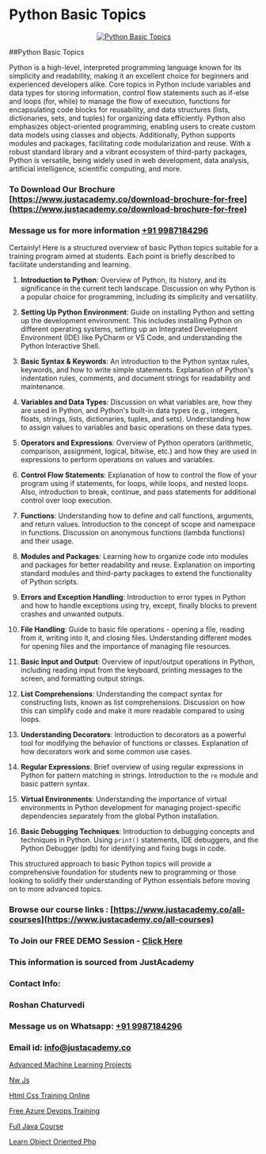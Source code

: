 # Python Basic Topics

<p align="center">
  <a href="https://justacademy.co/course-detail/python-training">
    <img src="https://justacademy.co/storage2/course_image/1709713400_course_image.webp" alt="Python Basic Topics">
  </a>
</p>
##Python Basic Topics

Python is a high-level, interpreted programming language known for its simplicity and readability, making it an excellent choice for beginners and experienced developers alike. Core topics in Python include variables and data types for storing information, control flow statements such as if-else and loops (for, while) to manage the flow of execution, functions for encapsulating code blocks for reusability, and data structures (lists, dictionaries, sets, and tuples) for organizing data efficiently. Python also emphasizes object-oriented programming, enabling users to create custom data models using classes and objects. Additionally, Python supports modules and packages, facilitating code modularization and reuse. With a robust standard library and a vibrant ecosystem of third-party packages, Python is versatile, being widely used in web development, data analysis, artificial intelligence, scientific computing, and more.
### To Download Our Brochure [https://www.justacademy.co/download-brochure-for-free](https://www.justacademy.co/download-brochure-for-free)
### Message us for more information [+91 9987184296](https://api.whatsapp.com/send?phone=919987184296)
Certainly! Here is a structured overview of basic Python topics suitable for a training program aimed at students. Each point is briefly described to facilitate understanding and learning.

1) **Introduction to Python**: Overview of Python, its history, and its significance in the current tech landscape. Discussion on why Python is a popular choice for programming, including its simplicity and versatility.

2) **Setting Up Python Environment**: Guide on installing Python and setting up the development environment. This includes installing Python on different operating systems, setting up an Integrated Development Environment (IDE) like PyCharm or VS Code, and understanding the Python Interactive Shell.

3) **Basic Syntax & Keywords**: An introduction to the Python syntax rules, keywords, and how to write simple statements. Explanation of Python's indentation rules, comments, and document strings for readability and maintenance.

4) **Variables and Data Types**: Discussion on what variables are, how they are used in Python, and Python's built-in data types (e.g., integers, floats, strings, lists, dictionaries, tuples, and sets). Understanding how to assign values to variables and basic operations on these data types.

5) **Operators and Expressions**: Overview of Python operators (arithmetic, comparison, assignment, logical, bitwise, etc.) and how they are used in expressions to perform operations on values and variables.

6) **Control Flow Statements**: Explanation of how to control the flow of your program using if statements, for loops, while loops, and nested loops. Also, introduction to break, continue, and pass statements for additional control over loop execution.

7) **Functions**: Understanding how to define and call functions, arguments, and return values. Introduction to the concept of scope and namespace in functions. Discussion on anonymous functions (lambda functions) and their usage.

8) **Modules and Packages**: Learning how to organize code into modules and packages for better readability and reuse. Explanation on importing standard modules and third-party packages to extend the functionality of Python scripts.

9) **Errors and Exception Handling**: Introduction to error types in Python and how to handle exceptions using try, except, finally blocks to prevent crashes and unwanted outputs.

10) **File Handling**: Guide to basic file operations - opening a file, reading from it, writing into it, and closing files. Understanding different modes for opening files and the importance of managing file resources.

11) **Basic Input and Output**: Overview of input/output operations in Python, including reading input from the keyboard, printing messages to the screen, and formatting output strings.

12) **List Comprehensions**: Understanding the compact syntax for constructing lists, known as list comprehensions. Discussion on how this can simplify code and make it more readable compared to using loops.

13) **Understanding Decorators**: Introduction to decorators as a powerful tool for modifying the behavior of functions or classes. Explanation of how decorators work and some common use cases.

14) **Regular Expressions**: Brief overview of using regular expressions in Python for pattern matching in strings. Introduction to the `re` module and basic pattern syntax.

15) **Virtual Environments**: Understanding the importance of virtual environments in Python development for managing project-specific dependencies separately from the global Python installation.

16) **Basic Debugging Techniques**: Introduction to debugging concepts and techniques in Python. Using `print()` statements, IDE debuggers, and the Python Debugger (pdb) for identifying and fixing bugs in code.

This structured approach to basic Python topics will provide a comprehensive foundation for students new to programming or those looking to solidify their understanding of Python essentials before moving on to more advanced topics.

### Browse our course links : [https://www.justacademy.co/all-courses](https://www.justacademy.co/all-courses) 
### To Join our FREE DEMO Session - [Click Here](https://www.justacademy.co/register-for-course-demo)


### This information is sourced from JustAcademy
### Contact Info:
### Roshan Chaturvedi
### Message us on Whatsapp: [+91 9987184296](https://api.whatsapp.com/send?phone=919987184296)
### Email id: [info@justacademy.co](mailto:info@justacademy.co)
                
[Advanced Machine Learning Projects](https://www.linkedin.com/pulse/advanced-machine-learning-projects-justacademy-birmingham-tgwrf?trackingId=vIZKqTlJIZgtpynGeasXxw%3D%3D&lipi=urn%3Ali%3Apage%3Ad_flagship3_company_admin%3BVLUv9mnMT2aZOSnk9lhqAw%3D%3D)

[Nw Js](https://www.linkedin.com/pulse/nw-js-justacademy-kolkata-snafe?trackingId=7XSMwB%2FxKz%2BTlt1jKzQpvw%3D%3D&lipi=urn%3Ali%3Apage%3Ad_flagship3_company_admin%3B57ggr4WVTUuBeEA%2FxPy55A%3D%3D)

[Html Css Training Online](https://medium.com/@AkashSingh2052/html-css-training-online-e8e85efbf545)

[Free Azure Devops Training](https://medium.com/@negishivu99/free-azure-devops-training-b0e088f33ad5)

[Full Java Course](https://justacademyin.github.io/Articles/Full-Java-Course)

[Learn Object Oriented Php](https://justacademyin.github.io/justacademy/learn-object-oriented-php)

